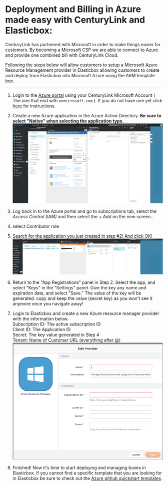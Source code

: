 

# Deployment and Billing in Azure made easy with CenturyLink and Elasticbox:

CenturyLink has partnered with Microsoft in order to make things easier for customers. By becoming a Microsoft CSP we are able to connect to Azure and provide one combined bill with CenturyLink Cloud.

Following the steps below will allow customers to setup a Microsoft Azure Resource Management provider in Elasticbox allowing customers to create and deploy from Elasticbox into Microsoft Azure using the ARM template box.

___
1. Login to the [Azure portal](https://portal.azure.com/) using your CenturyLink Microsoft Account ( The one that end with `onmicrosoft.com` ). If you do not have one yet click [here](https://github.com/amwatson1s/kb/blob/master/kb_for_new/new_accounts.md) for instructions.

1. Create a new Azure application in the Azure Active Directory. <b>Be sure to select "Native" when selecting the application type.</b>
![alt text](https://github.com/amwatson1s/kb/blob/master/kb_for_elasticbox/portal.png?raw=true "Logo Title Text 1")

1. Log back in to the Azure portal and go to subscriptions tab, select the *Access Control (IAM)* and then select the *+ Add* on the new screen..
 1. select *Contributor* role
 2. Search for the application you just created in step #2!
And click OK!
![alt text](https://github.com/amwatson1s/kb/blob/master/kb_for_elasticbox/portal4.png?raw=true)

1. Return to the "App Registrations" panel in Step 2. Select the app, and select "Keys" in the "Settings" panel. Give the key any name and expiration date, and select "Save." The value of the key will be generated. copy and keep the value (secret key) as you won't see it anymore once you navigate away!

1. Login to Elasticbox and create a new Azure resource manager provider with the information below.<br>
Subscription ID: The active subscription ID<br>
Client ID: The Application ID<br>
Secret: The key value generated in Step 4<br>
Tenant: Name of Customer URL (everything after @)<br>
![alt text](https://github.com/amwatson1s/kb/blob/master/kb_for_elasticbox/eb.png?raw=true)

1. Finished! Now it's time to start deploying and managing boxes in Elasticbox. If you cannot find a specific template that you are looking for in Elasticbox be sure to check out the [Azure github quickstart templates](https://github.com/Azure/azure-quickstart-templates).<br><br>

